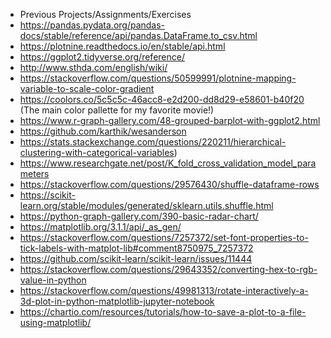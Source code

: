 -   Previous Projects/Assignments/Exercises
-   https://pandas.pydata.org/pandas-docs/stable/reference/api/pandas.DataFrame.to_csv.html
-   https://plotnine.readthedocs.io/en/stable/api.html
-   https://ggplot2.tidyverse.org/reference/
-   http://www.sthda.com/english/wiki/
-   https://stackoverflow.com/questions/50599991/plotnine-mapping-variable-to-scale-color-gradient
-   https://coolors.co/5c5c5c-46acc8-e2d200-dd8d29-e58601-b40f20 (The main color pallette for my favorite movie!)
-   https://www.r-graph-gallery.com/48-grouped-barplot-with-ggplot2.html
-   https://github.com/karthik/wesanderson
-   https://stats.stackexchange.com/questions/220211/hierarchical-clustering-with-categorical-variables)
-   https://www.researchgate.net/post/K_fold_cross_validation_model_parameters
-   https://stackoverflow.com/questions/29576430/shuffle-dataframe-rows
-   https://scikit-learn.org/stable/modules/generated/sklearn.utils.shuffle.html
-   https://python-graph-gallery.com/390-basic-radar-chart/
-   https://matplotlib.org/3.1.1/api/_as_gen/
-   https://stackoverflow.com/questions/7257372/set-font-properties-to-tick-labels-with-matplot-lib#comment8750975_7257372
-   https://github.com/scikit-learn/scikit-learn/issues/11444
-   https://stackoverflow.com/questions/29643352/converting-hex-to-rgb-value-in-python
-   https://stackoverflow.com/questions/49981313/rotate-interactively-a-3d-plot-in-python-matplotlib-jupyter-notebook
-   https://chartio.com/resources/tutorials/how-to-save-a-plot-to-a-file-using-matplotlib/

